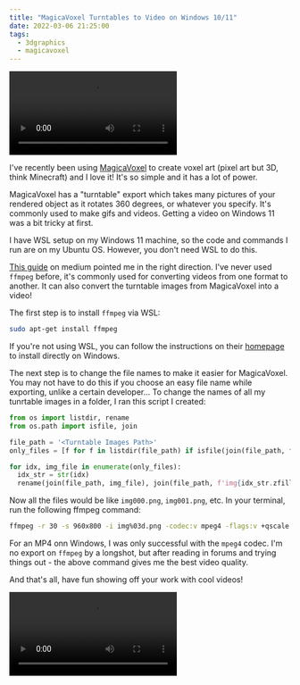 ```yaml
---
title: "MagicaVoxel Turntables to Video on Windows 10/11"
date: 2022-03-06 21:25:00
tags:
  - 3dgraphics
  - magicavoxel
---
```


<!-- <video>
 <source src="chicken1.mp4" type="video/mp4">
 Your browser does not support HTML5 video.
</video> -->
![Voxel models of chicken and chicks](chicken1.mp4)

I've recently been using <a href="https://ephtracy.github.io/" target="_blank" rel="noopener nofollow noreferrer">MagicaVoxel</a> to create voxel art (pixel art but 3D, think Minecraft) and I love it! It's so simple and it has a lot of power.

MagicaVoxel has a "turntable" export which takes many pictures of your rendered object as it rotates 360 degrees, or whatever you specify. It's commonly used to make gifs and videos. Getting a video on Windows 11 was a bit tricky at first.

I have WSL setup on my Windows 11 machine, so the code and commands I run are on my Ubuntu OS. However, you don't need WSL to do this.

<a href="https://medium.com/tech-notes-and-geek-stuff/voxel-art-4f8ee761a3ab" target="_blank" rel="noopener nofollow noreferrer">This guide</a> on medium pointed me in the right direction. I've never used `ffmpeg` before, it's commonly used for converting videos from one format to another. It can also convert the turntable images from MagicaVoxel into a video!

The first step is to install `ffmpeg` via WSL:

```bash
sudo apt-get install ffmpeg
```

If you're not using WSL, you can follow the instructions on their <a href="https://www.ffmpeg.org/" target="_blank" rel="noopener nofollow noreferrer">homepage</a> to install directly on Windows.

The next step is to change the file names to make it easier for MagicaVoxel. You may not have to do this if you choose an easy file name while exporting, unlike a certain developer... To change the names of all my tunrtable images in a folder, I ran this script I created:

```python
from os import listdir, rename
from os.path import isfile, join

file_path = '<Turntable Images Path>'
only_files = [f for f in listdir(file_path) if isfile(join(file_path, f))]

for idx, img_file in enumerate(only_files):
  idx_str = str(idx)
  rename(join(file_path, img_file), join(file_path, f'img{idx_str.zfill(3)}.png'))
```

Now all the files would be like `img000.png`, `img001.png`, etc. In your terminal, run the following ffmpeg command:

```bash
ffmpeg -r 30 -s 960x800 -i img%03d.png -codec:v mpeg4 -flags:v +qscale -global_quality:v 0 -codec:a libmp3lame nintendoswitch.mp4
```

For an MP4 onn Windows, I was only successful with the `mpeg4` codec. I'm no export on `ffmpeg` by a longshot, but after reading in forums and trying things out - the above command gives me the best video quality.

And that's all, have fun showing off your work with cool videos!

<!-- <video>
 <source src="./nintendoswitch.mp4" type="video/mp4">
</video> -->
![Nintendo Switch](./nintendoswitch.mp4)
